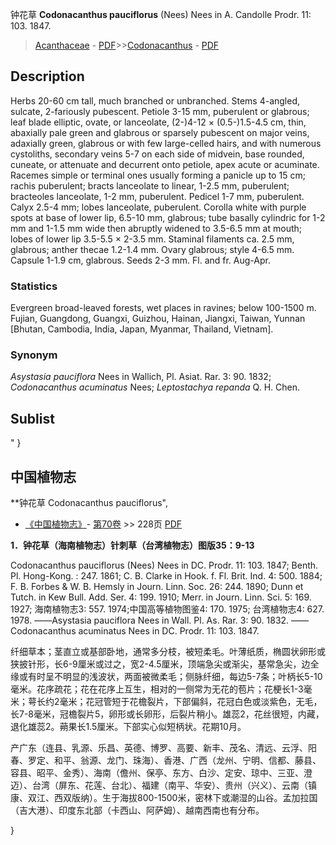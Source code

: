 钟花草 **Codonacanthus pauciflorus** (Nees) Nees in A. Candolle Prodr. 11: 103. 1847.

> [Acanthaceae](Acanthaceae-爵床科.md) - [PDF](http://www.iplant.cn/foc/pdf/Acanthaceae.pdf)>>[Codonacanthus](http://www.iplant.cn/info/Codonacanthus?t=foc) - [PDF](http://www.iplant.cn/foc/pdf/Codonacanthus.pdf)

## Description

Herbs 20-60 cm tall, much branched or unbranched. Stems 4-angled, sulcate, 2-fariously pubescent. Petiole 3-15 mm, puberulent or glabrous; leaf blade elliptic, ovate, or lanceolate, (2-)4-12 × (0.5-)1.5-4.5 cm, thin, abaxially pale green and glabrous or sparsely pubescent on major veins, adaxially green, glabrous or with few large-celled hairs, and with numerous cystoliths, secondary veins 5-7 on each side of midvein, base rounded, cuneate, or attenuate and decurrent onto petiole, apex acute or acuminate. Racemes simple or terminal ones usually forming a panicle up to 15 cm; rachis puberulent; bracts lanceolate to linear, 1-2.5 mm, puberulent; bracteoles lanceolate, 1-2 mm, puberulent. Pedicel 1-7 mm, puberulent. Calyx 2.5-4 mm; lobes lanceolate, puberulent. Corolla white with purple spots at base of lower lip, 6.5-10 mm, glabrous; tube basally cylindric for 1-2 mm and 1-1.5 mm wide then abruptly widened to 3.5-6.5 mm at mouth; lobes of lower lip 3.5-5.5 × 2-3.5 mm. Staminal filaments ca. 2.5 mm, glabrous; anther thecae 1.2-1.4 mm. Ovary glabrous; style 4-6.5 mm. Capsule 1-1.9 cm, glabrous. Seeds 2-3 mm. Fl. and fr. Aug-Apr.

### Statistics
Evergreen broad-leaved forests, wet places in ravines; below 100-1500 m. Fujian, Guangdong, Guangxi, Guizhou, Hainan, Jiangxi, Taiwan, Yunnan [Bhutan, Cambodia, India, Japan, Myanmar, Thailand, Vietnam].

### Synonym
*Asystasia pauciflora* Nees in Wallich, Pl. Asiat. Rar. 3: 90. 1832; *Codonacanthus acuminatus* Nees; *Leptostachya repanda* Q. H. Chen.

## Sublist
"
}
## 中国植物志

**钟花草 Codonacanthus pauciflorus",

* [《中国植物志》](http://www.iplant.cn/frps)- [第70卷](http://www.iplant.cn/frps/vol/70) >> 228页 [PDF](http://www.iplant.cn/frps/pdf/70/228.PDF)

**1．钟花草（海南植物志）针刺草（台湾植物志）图版35：9-13**

Codonacanthus pauciflorus (Nees) Nees in DC. Prodr. 11: 103. 1847; Benth. Pl. Hong-Kong. : 247. 1861; C. B. Clarke in Hook. f. Fl. Brit. Ind. 4: 500. 1884; F. B. Forbes & W. B. Hemsly in Journ. Linn. Soc. 26: 244. 1890; Dunn et Tutch. in Kew Bull. Add. Ser. 4: 199. 1910; Merr. in Journ. Linn. Sci. 5: 169. 1927; 海南植物志3: 557. 1974;中国高等植物图鉴4: 170. 1975; 台湾植物志4: 627. 1978. ——Asystasia pauciflora Nees in Wall. Pl. As. Rar. 3: 90. 1832. ——Codonacanthus acuminatus Nees in DC. Prodr. 11: 103. 1847.

纤细草本；茎直立或基部卧地，通常多分枝，被短柔毛。叶薄纸质，椭圆状卵形或狭披针形，长6-9厘米或过之，宽2-4.5厘米，顶端急尖或渐尖，基常急尖，边全缘或有时呈不明显的浅波状，两面被微柔毛；侧脉纤细，每边5-7条；叶柄长5-10毫米。花序疏花；花在花序上互生，相对的一侧常为无花的苞片；花梗长1-3毫米；萼长约2毫米；花冠管短于花檐裂片，下部偏斜，花冠白色或淡紫色，无毛，长7-8毫米，冠檐裂片5，卵形或长卵形，后裂片稍小。雄蕊2，花丝很短，内藏，退化雄蕊2。蒴果长1.5厘米。下部实心似短柄状。花期10月。

产广东（连县、乳源、乐昌、英德、博罗、高要、新丰、茂名、清远、云浮、阳春、罗定、和平、翁源、龙门、珠海）、香港、广西（龙州、宁明、信都、藤县、容县、昭平、金秀）、海南（儋州、保亭、东方、白沙、定安、琼中、三亚、澄迈）、台湾（屏东、花莲、台北）、福建（南平、华安）、贵州（兴义）、云南（镇康、双江、西双版纳）。生于海拔800-1500米，密林下或潮湿的山谷。孟加拉国（吉大港）、印度东北部（卡西山、阿萨姆）、越南西南也有分布。

}